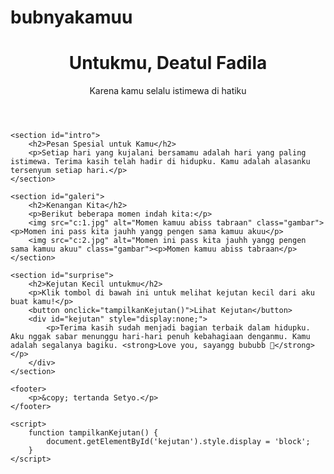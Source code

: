 # bubnyakamuu
<!DOCTYPE html>
<html lang="id">
<head>
    <meta charset="UTF-8">
    <meta name="viewport" content="width=device-width, initial-scale=1.0">
    <title>Untukmu, Deatul Fadila</title>
    <link rel="stylesheet" href="s.css">
</head>
<body>
    <header>
        <h1>Untukmu, Deatul Fadila</h1>
        <p>Karena kamu selalu istimewa di hatiku</p>
    </header>

    <section id="intro">
        <h2>Pesan Spesial untuk Kamu</h2>
        <p>Setiap hari yang kujalani bersamamu adalah hari yang paling istimewa. Terima kasih telah hadir di hidupku. Kamu adalah alasanku tersenyum setiap hari.</p>
    </section>

    <section id="galeri">
        <h2>Kenangan Kita</h2>
        <p>Berikut beberapa momen indah kita:</p>
        <img src="c:1.jpg" alt="Momen kamuu abiss tabraan" class="gambar"><p>Momen ini pass kita jauhh yangg pengen sama kamuu akuu</p>
        <img src="c:2.jpg" alt="Momen ini pass kita jauhh yangg pengen sama kamuu akuu" class="gambar"><p>Momen kamuu abiss tabraan</p>
    </section>

    <section id="surprise">
        <h2>Kejutan Kecil untukmu</h2>
        <p>Klik tombol di bawah ini untuk melihat kejutan kecil dari aku buat kamu!</p>
        <button onclick="tampilkanKejutan()">Lihat Kejutan</button>
        <div id="kejutan" style="display:none;">
            <p>Terima kasih sudah menjadi bagian terbaik dalam hidupku. Aku nggak sabar menunggu hari-hari penuh kebahagiaan denganmu. Kamu adalah segalanya bagiku. <strong>Love you, sayangg bububb 💖</strong></p>
        </div>
    </section>

    <footer>
        <p>&copy; tertanda Setyo.</p>
    </footer>

    <script>
        function tampilkanKejutan() {
            document.getElementById('kejutan').style.display = 'block';
        }
    </script>
</body>
</html>
